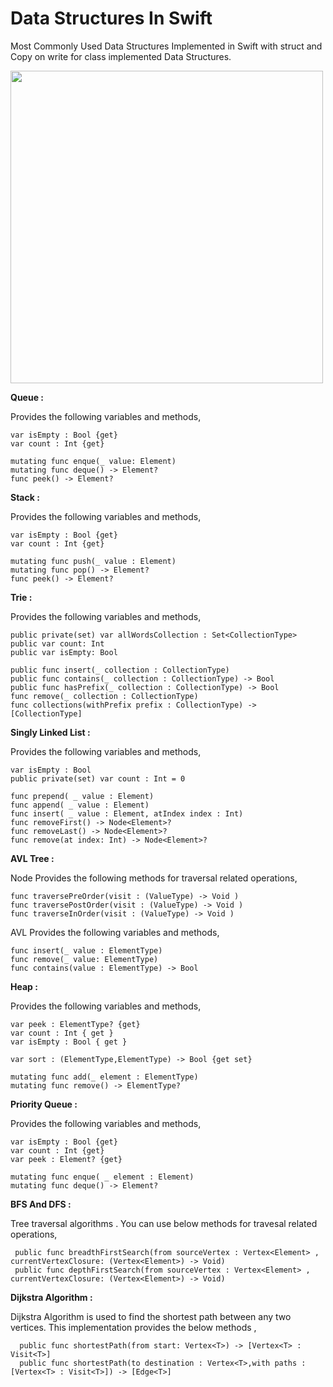 # Data Structures In Swift
Most Commonly Used Data Structures Implemented in Swift with struct and Copy on write for class implemented Data Structures.

<img src="https://user-images.githubusercontent.com/10083385/169782180-74b17a45-81bd-46b1-95c0-6f4700e6b970.png" width="500" height="500">


**Queue :**

Provides the following variables and methods, 

    var isEmpty : Bool {get}
    var count : Int {get}
    
    mutating func enque(_ value: Element)
    mutating func deque() -> Element?
    func peek() -> Element?
    
    
    
**Stack :**

Provides the following variables and methods, 

    var isEmpty : Bool {get}
    var count : Int {get}
    
    mutating func push(_ value : Element)
    mutating func pop() -> Element?
    func peek() -> Element?


**Trie :** 

Provides the following variables and methods, 

    public private(set) var allWordsCollection : Set<CollectionType> 
    public var count: Int
    public var isEmpty: Bool
    
    public func insert(_ collection : CollectionType)
    public func contains(_ collection : CollectionType) -> Bool
    public func hasPrefix(_ collection : CollectionType) -> Bool
    func remove(_ collection : CollectionType) 
    func collections(withPrefix prefix : CollectionType) -> [CollectionType] 
  
  
**Singly Linked List :**

Provides the following variables and methods, 

    var isEmpty : Bool
    public private(set) var count : Int = 0

    func prepend( _ value : Element)
    func append( _ value : Element)
    func insert( _ value : Element, atIndex index : Int)
    func removeFirst() -> Node<Element>?
    func removeLast() -> Node<Element>?
    func remove(at index: Int) -> Node<Element>?
  
  
  **AVL Tree :**

Node Provides the following methods for traversal related operations, 

    func traversePreOrder(visit : (ValueType) -> Void )
    func traversePostOrder(visit : (ValueType) -> Void )
    func traverseInOrder(visit : (ValueType) -> Void )
    
AVL Provides the following variables and methods, 

    func insert(_ value : ElementType)
    func remove(_ value: ElementType) 
    func contains(value : ElementType) -> Bool
    
    
  **Heap :**
  
Provides the following variables and methods, 

    var peek : ElementType? {get}
    var count : Int { get }
    var isEmpty : Bool { get }
    
    var sort : (ElementType,ElementType) -> Bool {get set}
    
    mutating func add(_ element : ElementType)
    mutating func remove() -> ElementType?
    
    
  **Priority Queue :**
  
  Provides the following variables and methods, 

    var isEmpty : Bool {get}
    var count : Int {get}
    var peek : Element? {get}
    
    mutating func enque( _ element : Element)
    mutating func deque() -> Element?


  **BFS And DFS :**
  
  Tree traversal algorithms . You can use below methods for travesal related operations,
  
     public func breadthFirstSearch(from sourceVertex : Vertex<Element> , currentVertexClosure: (Vertex<Element>) -> Void)
     public func depthFirstSearch(from sourceVertex : Vertex<Element> , currentVertexClosure: (Vertex<Element>) -> Void)
     
  
  
  **Dijkstra Algorithm :**
  
  
  Dijkstra Algorithm is used to find the shortest path between any two vertices. This implementation provides the below methods , 
  
      public func shortestPath(from start: Vertex<T>) -> [Vertex<T> : Visit<T>] 
      public func shortestPath(to destination : Vertex<T>,with paths : [Vertex<T> : Visit<T>]) -> [Edge<T>]

 
  
    
